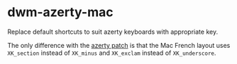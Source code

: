 # dwm-azerty-mac
Replace default shortcuts to suit azerty keyboards with appropriate key.

The only difference with the [azerty patch](https://dwm.suckless.org/patches/azerty/) is that the Mac French layout uses `XK_section` instead of `XK_minus` and `XK_exclam` instead of `XK_underscore`.
